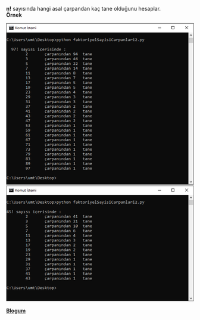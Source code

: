 **n!** sayısında hangi asal çarpandan kaç tane olduğunu hesaplar.\
**Örnek**

![Örnek](../faktoriyelCarpanlari2/ornekler/ornek3.png)
![Örnek](../faktoriyelCarpanlari2/ornekler/ornek2.png)

**[Blogum](http://umitsen.wordpress.com)**

